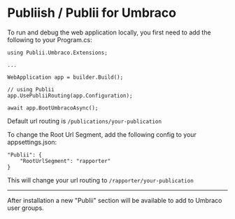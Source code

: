 
# Publiish / Publii for Umbraco
To run and debug the web application locally, you first need to add the following to your Program.cs:

	using Publii.Umbraco.Extensions;

	...    

	WebApplication app = builder.Build();
    
    // using Publii
    app.UsePubliiRouting(app.Configuration);
    
    await app.BootUmbracoAsync();

Default url routing is `/publications/your-publication`

To change the Root Url Segment, add the following config to your appsettings.json:

	"Publii": {
    	"RootUrlSegment": "rapporter"
  	}

This will change your url routing to `/rapporter/your-publication`

---   

After installation a new "Publii" section will be available to add to Umbraco user groups.
